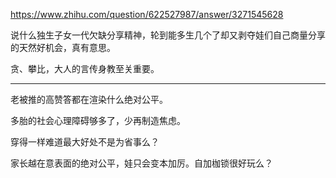 https://www.zhihu.com/question/622527987/answer/3271545628

说什么独生子女一代欠缺分享精神，轮到能多生几个了却又剥夺娃们自己商量分享的天然好机会，真有意思。

贪、攀比，大人的言传身教至关重要。

----

老被推的高赞答都在渲染什么绝对公平。

多胎的社会心理障碍够多了，少再制造焦虑。

穿得一样难道最大好处不是为省事么？

家长越在意表面的绝对公平，娃只会变本加厉。自加枷锁很好玩么？